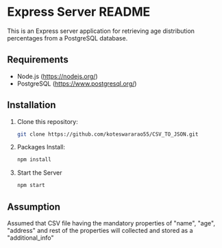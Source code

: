 # Express Server README

This is an Express server application for retrieving age distribution percentages from a PostgreSQL database.

## Requirements

- Node.js (https://nodejs.org/)
- PostgreSQL (https://www.postgresql.org/)

## Installation

1. Clone this repository:

   ```bash
   git clone https://github.com/koteswararao55/CSV_TO_JSON.git

2. Packages Install:

   ```bash
   npm install

3. Start the Server

   ```bash
   npm start

## Assumption

Assumed that CSV file having the mandatory properties of "name", "age", "address" and rest of the properties will collected and stored as a "additional_info"